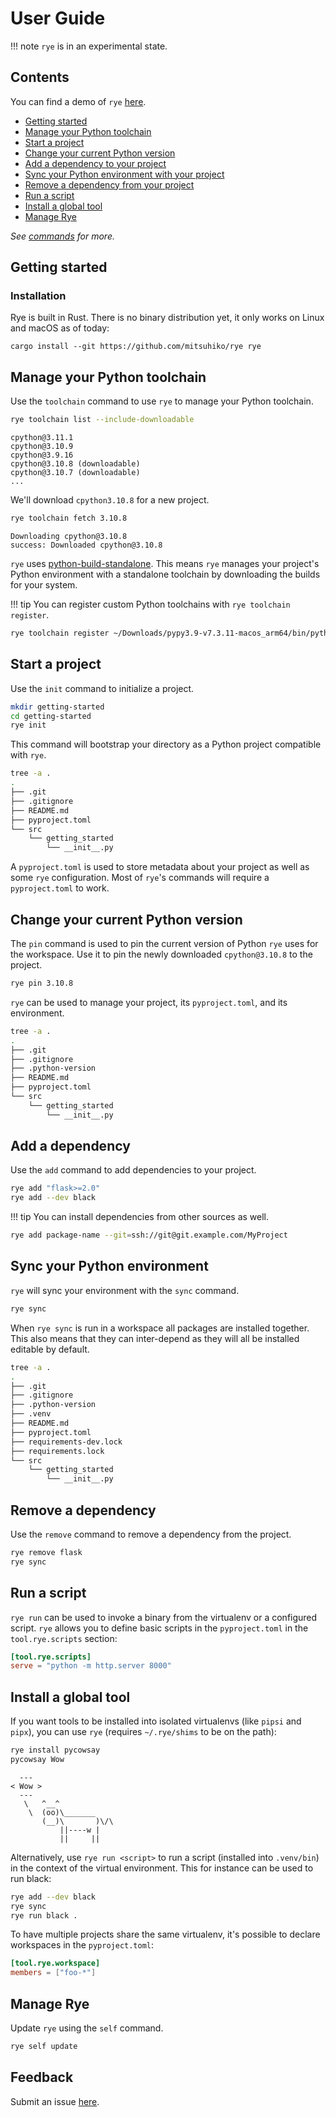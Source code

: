 # User Guide

!!! note
    `rye` is in an experimental state.

## Contents

You can find a demo of `rye` [here](https://youtu.be/CyI8TBuKPF0).

* [Getting started](#getting-started)
* [Manage your Python toolchain](#manage-your-python-toolchain)
* [Start a project](#start-a-project)
* [Change your current Python version](#change-your-current-python-version)
* [Add a dependency to your project](#add-a-dependency)
* [Sync your Python environment with your project](#sync-your-python-environment)
* [Remove a dependency from your project](#remove-a-dependency)
* [Run a script](#run-a-script)
* [Install a global tool](#install-a-global-tool)
* [Manage Rye](#manage-rye)

*See [commands](./commands.md) for more.*

## Getting started

### Installation

Rye is built in Rust. There is no binary distribution yet, it only works on Linux and macOS as of today:

```
cargo install --git https://github.com/mitsuhiko/rye rye
```

## Manage your Python toolchain

Use the `toolchain` command to use `rye` to manage your Python toolchain.

```zsh
rye toolchain list --include-downloadable
```
```
cpython@3.11.1
cpython@3.10.9
cpython@3.9.16
cpython@3.10.8 (downloadable)
cpython@3.10.7 (downloadable)
...
```

We'll download `cpython3.10.8` for a new project.

```zsh
rye toolchain fetch 3.10.8
```
```
Downloading cpython@3.10.8
success: Downloaded cpython@3.10.8
```

`rye` uses [python-build-standalone](https://github.com/indygreg/python-build-standalone). This means `rye` manages your project's Python environment with a standalone toolchain by downloading the builds for your system.

!!! tip
    You can register custom Python toolchains with `rye toolchain register`.

```zsh
rye toolchain register ~/Downloads/pypy3.9-v7.3.11-macos_arm64/bin/python
```

## Start a project

Use the `init` command to initialize a project.

```zsh
mkdir getting-started
cd getting-started
rye init
```

This command will bootstrap your directory as a Python project compatible with `rye`.

```zsh
tree -a .
.
├── .git
├── .gitignore
├── README.md
├── pyproject.toml
└── src
    └── getting_started
        └── __init__.py
```

A `pyproject.toml` is used to store metadata about your project as well as some `rye` configuration. Most of `rye`'s commands will require a `pyproject.toml` to work.


## Change your current Python version

The `pin` command is used to pin the current version of Python `rye` uses for the workspace. Use it to pin the newly downloaded `cpython@3.10.8` to the project.

```zsh
rye pin 3.10.8
```

`rye` can be used to manage your project, its `pyproject.toml`, and its environment.

```zsh
tree -a .
.
├── .git
├── .gitignore
├── .python-version
├── README.md
├── pyproject.toml
└── src
    └── getting_started
        └── __init__.py
```

## Add a dependency

Use the `add` command to add dependencies to your project.

```zsh
rye add "flask>=2.0"
rye add --dev black
```

!!! tip
    You can install dependencies from other sources as well.

```zsh
rye add package-name --git=ssh://git@git.example.com/MyProject
```

## Sync your Python environment

`rye` will sync your environment with the `sync` command.

```zsh
rye sync
```

When `rye sync` is run in a workspace all packages are installed together. This also means that they can inter-depend as they will all be installed editable by default.

```zsh
tree -a .
.
├── .git
├── .gitignore
├── .python-version
├── .venv
├── README.md
├── pyproject.toml
├── requirements-dev.lock
├── requirements.lock
└── src
    └── getting_started
        └── __init__.py
```

## Remove a dependency

Use the `remove` command to remove a dependency from the project.

```zsh
rye remove flask
rye sync
```

## Run a script

`rye run` can be used to invoke a binary from the virtualenv or a configured script. `rye` allows you to define basic scripts in the `pyproject.toml` in the `tool.rye.scripts` section:

```toml
[tool.rye.scripts]
serve = "python -m http.server 8000"
```

## Install a global tool

If you want tools to be installed into isolated virtualenvs (like `pipsi` and `pipx`), you can use `rye` (requires `~/.rye/shims` to be on the path):

```zsh
rye install pycowsay
pycowsay Wow
```
```
  ---
< Wow >
  ---
   \   ^__^
    \  (oo)\_______
       (__)\       )\/\
           ||----w |
           ||     ||
```

Alternatively, use `rye run <script>` to run a script (installed into `.venv/bin`) in the context of the virtual environment. This for instance can be used to run black:

```zsh
rye add --dev black
rye sync
rye run black .
```

To have multiple projects share the same virtualenv, it's possible to declare workspaces in the `pyproject.toml`:

```toml
[tool.rye.workspace]
members = ["foo-*"]
```

## Manage Rye

Update `rye` using the `self` command.

```zsh
rye self update
```

## Feedback

Submit an issue [here](https://github.com/mitsuhiko/rye/issues/new/choose).
